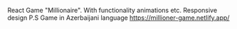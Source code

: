 React Game "Millionaire". With functionality animations etc. Responsive design
P.S Game in Azerbaijani language
https://millioner-game.netlify.app/
